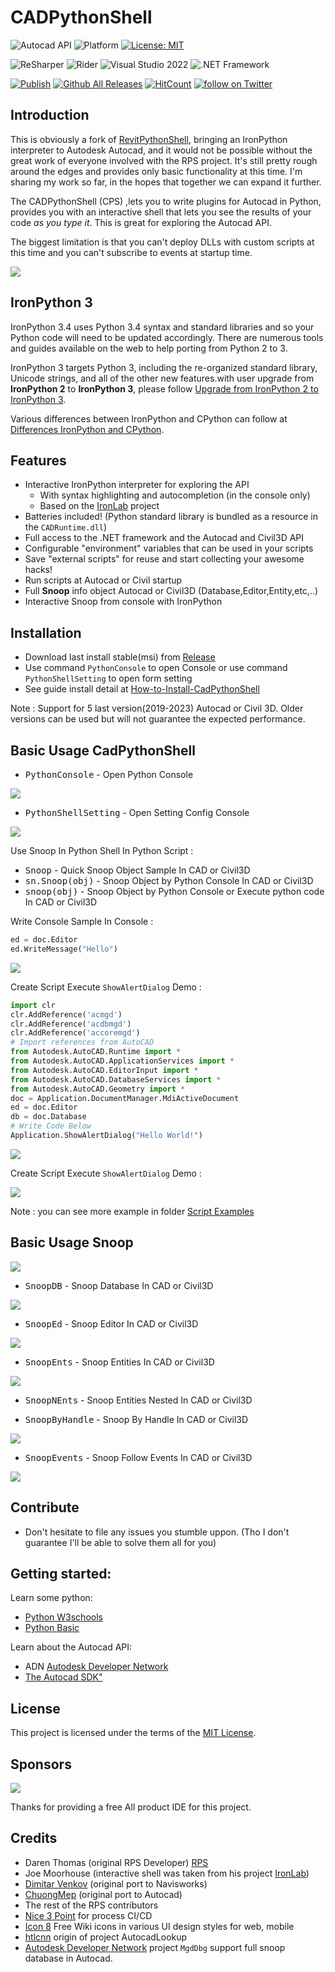 # CADPythonShell
![Autocad API](https://img.shields.io/badge/Autocad%20API%202024-blue.svg) ![Platform](https://img.shields.io/badge/platform-Windows-lightgray.svg) [![License: MIT](https://img.shields.io/badge/License-MIT-yellow.svg)](https://opensource.org/licenses/MIT)

![ReSharper](https://img.shields.io/badge/ReSharper-2021.3.3-yellow) ![Rider](https://img.shields.io/badge/Rider-2021.3.3-yellow) ![Visual Studio 2022](https://img.shields.io/badge/Visual_Studio_2022_Preview_2.0-17.1.0-yellow) ![.NET Framework](https://img.shields.io/badge/.NET_6.0-yellow)

[![Publish](../../actions/workflows/Workflow.yml/badge.svg)](../../actions)
[![Github All Releases](https://img.shields.io/github/downloads/chuongmep/CADPythonShell/total?color=blue&label=Download)]()
[![HitCount](https://hits.dwyl.com/chuongmep/CADPythonShell.svg?style=flat-square)](http://hits.dwyl.com/chuongmep/CADPythonShell)
<a href="https://twitter.com/intent/follow?screen_name=chuongmep">
<img src="https://img.shields.io/twitter/follow/chuongmep?style=social&logo=twitter"
alt="follow on Twitter"></a>

## Introduction

This is obviously a fork of [RevitPythonShell](https://github.com/architecture-building-systems/revitpythonshell), bringing an IronPython interpreter to Autodesk Autocad,
and it would not be possible without the great work of everyone involved with the RPS project. It's still pretty rough around the edges and provides only basic functionality at this time. I'm sharing my work so far, in the hopes that together we can expand it further.

The CADPythonShell (CPS) ,lets you to write plugins for Autocad in Python, provides you with an interactive shell that lets you see the results of your code *as you type it*. This is great for exploring the Autocad API.

The biggest limitation is that you can't deploy DLLs with custom scripts at this time and you can't subscribe to events at startup time.

![](Images/Ribbon.png)

## IronPython 3

IronPython 3.4 uses Python 3.4 syntax and standard libraries and so your Python code will need to be updated accordingly. There are numerous tools and guides available on the web to help porting from Python 2 to 3.

IronPython 3 targets Python 3, including the re-organized standard library, Unicode strings, and all of the other new features.with user upgrade from **IronPython 2** to **IronPython 3**, please follow [Upgrade from IronPython 2 to IronPython 3](https://github.com/IronLanguages/ironpython3/blob/master/Documentation/upgrading-from-ipy2.md).

Various differences between IronPython and CPython can follow at [Differences IronPython and CPython](https://github.com/IronLanguages/ironpython3/blob/master/Documentation/differences-from-c-python.md).

## Features

- Interactive IronPython interpreter for exploring the API
  - With syntax highlighting and autocompletion (in the console only)
  - Based on the [IronLab](http://code.google.com/p/ironlab/) project
- Batteries included! (Python standard library is bundled as a resource in the `CADRuntime.dll`)
- Full access to the .NET framework and the Autocad and Civil3D API
- Configurable "environment" variables that can be used in your scripts
- Save "external scripts" for reuse and start collecting your awesome hacks!
- Run scripts at Autocad or Civil startup
- Full **Snoop** info object Autocad or Civil3D (Database,Editor,Entity,etc,..)
- Interactive Snoop from console with IronPython
## Installation

- Download last install stable(msi) from [Release](https://github.com/chuongmep/CADPythonShell/releases/latest)
- Use command `PythonConsole` to open Console or use command `PythonShellSetting` to open form setting
- See guide install detail at [How-to-Install-CadPythonShell](https://github.com/chuongmep/CadPythonShell/wiki/How-to-Install-CadPythonShell)

Note : Support for 5 last version(2019-2023) Autocad or Civil 3D. Older versions can be used but will not guarantee the expected performance.


## Basic Usage CadPythonShell

- <kbd>PythonConsole</kbd> - Open Python Console

![](Images/cadpythonshell3.png)

- <kbd>PythonShellSetting</kbd> - Open Setting Config Console

![](Images/configure.png)

Use Snoop In Python Shell In Python Script :

- <kbd>Snoop</kbd> - Quick Snoop Object Sample In CAD or Civil3D
- <kbd>sn.Snoop(obj)</kbd> - Snoop Object by Python Console In CAD or Civil3D
- <kbd>snoop(obj)</kbd> - Snoop Object by Python Console or Execute python code In CAD or Civil3D

Write Console Sample In Console :

``` py
ed = doc.Editor
ed.WriteMessage("Hello")
```
![](Images/console.gif)

Create Script Execute `ShowAlertDialog` Demo :

```py
import clr
clr.AddReference('acmgd')
clr.AddReference('acdbmgd')
clr.AddReference('accoremgd')
# Import references from AutoCAD
from Autodesk.AutoCAD.Runtime import *
from Autodesk.AutoCAD.ApplicationServices import *
from Autodesk.AutoCAD.EditorInput import *
from Autodesk.AutoCAD.DatabaseServices import *
from Autodesk.AutoCAD.Geometry import *
doc = Application.DocumentManager.MdiActiveDocument
ed = doc.Editor
db = doc.Database
# Write Code Below
Application.ShowAlertDialog("Hello World!")
```

![](Images/AlertDialogDemo.png)

Create Script Execute `ShowAlertDialog` Demo :

![](Images/getobject.png)

Note : you can see more example in folder [Script Examples](https://github.com/chuongmep/CadPythonShell/tree/dev/Script%20Examples)

## Basic Usage Snoop

![](Images/Snoop.png)

- <kbd>SnoopDB</kbd> - Snoop Database In CAD or Civil3D

![](Images/SnoopDB.png)

- <kbd>SnoopEd</kbd> - Snoop Editor In CAD or Civil3D

![](Images/SnoopEditor.png)

- <kbd>SnoopEnts</kbd> - Snoop Entities In CAD or Civil3D

![](Images/SnoopEntities.png)

- <kbd>SnoopNEnts</kbd> - Snoop Entities Nested In CAD or Civil3D

- <kbd>SnoopByHandle</kbd> - Snoop By Handle In CAD or Civil3D

![](Images/SnoopByHandle.png)

- <kbd>SnoopEvents</kbd> - Snoop Follow Events In CAD or Civil3D

![](Images/SnoopEvents.png)

## Contribute

- Don't hesitate to file any issues you stumble uppon. (Tho I don't guarantee I'll be able to solve them all for you)

## Getting started:

Learn some python:

  * [Python W3schools](https://www.w3schools.com/python/python_intro.asp)
  * [Python Basic](https://www.python.org/about/gettingstarted/)

Learn about the Autocad API:

  * ADN [Autodesk Developer Network](https://www.autodesk.com/developer-network/overview)
  * [The Autocad SDK"](https://www.autodesk.com/developer-network/platform-technologies/autocad/objectarx)
   

## License

This project is licensed under the terms of the [MIT License](http://opensource.org/licenses/MIT).
## Sponsors

![](Images/jetbrains.png)

Thanks for providing a free All product IDE for this project.

## Credits

  * Daren Thomas (original RPS Developer) [RPS](https://github.com/architecture-building-systems/revitpythonshell)
  * Joe Moorhouse (interactive shell was taken from his project [IronLab](http://ironlab.net/))
  * [Dimitar Venkov](https://github.com/dimven/NavisPythonShell) (original port to Navisworks)
  * [ChuongMep](https://github.com/chuongmep) (original port to Autocad)
  * The rest of the RPS contributors
  * [Nice 3 Point](https://github.com/Nice3point) for process CI/CD
  * [Icon 8](https://icons8.com/) Free Wiki icons in various UI design styles for web, mobile
  * [htlcnn](https://github.com/htlcnn) origin of project AutocadLookup
  * [Autodesk Developer Network](https://github.com/ADN-DevTech/MgdDbg) project `MgdDbg` support full snoop database in Autocad.
